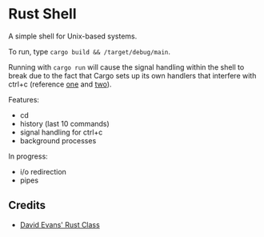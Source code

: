 Rust Shell
==========

A simple shell for Unix-based systems.

To run, type ```cargo build && /target/debug/main```.

Running with ```cargo run``` will cause the signal handling within the shell to break due to the fact that Cargo sets up its own handlers that interfere with ctrl+c (reference [one](https://github.com/Detegr/rust-ctrlc/issues/15) and [two](https://www.reddit.com/r/rust/comments/6lsead/problems_with_ctrlc_handling_under_rust_in_windows/)). 

Features:
* cd
* history (last 10 commands)
* signal handling for ctrl+c
* background processes

In progress:
* i/o redirection
* pipes

## Credits
* [David Evans' Rust Class](http://www.rust-class.org/pages/ps2.html)
